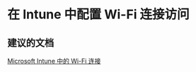 <properties
    pageTitle="Company resource access - Wi-Fi connections"
    description="公司资源访问 - Wi-Fi 连接"
    service="microsoft.intune"
    resource="intune"
    authors="mackie1604"
    displayOrder=""
    selfHelpType="generic"
    supportTopicIds="32435314"
    resourceTags=""
    productPesIds="15584"
    cloudEnvironments="public"
/>


# <a name="intune-configuring-access-for-wi-fi-connections"></a>在 Intune 中配置 Wi-Fi 连接访问

## <a name="recommended-documents"></a>**建议的文档**

[Microsoft Intune 中的 Wi-Fi 连接](https://docs.microsoft.com/intune/deploy-use/wi-fi-connections-in-microsoft-intune)<br>




